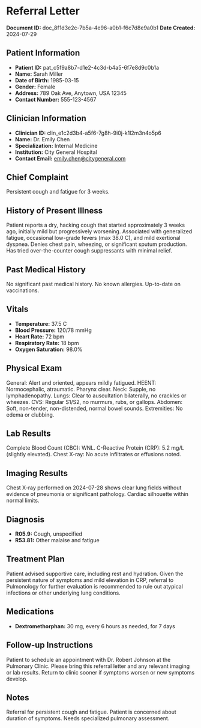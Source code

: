 # Referral Letter

**Document ID:** doc_8f1d3e2c-7b5a-4e96-a0b1-f6c7d8e9a0b1
**Date Created:** 2024-07-29

## Patient Information

*   **Patient ID:** pat_c5f9a8b7-d1e2-4c3d-b4a5-6f7e8d9c0b1a
*   **Name:** Sarah Miller
*   **Date of Birth:** 1985-03-15
*   **Gender:** Female
*   **Address:** 789 Oak Ave, Anytown, USA 12345
*   **Contact Number:** 555-123-4567

## Clinician Information

*   **Clinician ID:** clin_e1c2d3b4-a5f6-7g8h-9i0j-k1l2m3n4o5p6
*   **Name:** Dr. Emily Chen
*   **Specialization:** Internal Medicine
*   **Institution:** City General Hospital
*   **Contact Email:** emily.chen@citygeneral.com

## Chief Complaint

Persistent cough and fatigue for 3 weeks.

## History of Present Illness

Patient reports a dry, hacking cough that started approximately 3 weeks ago, initially mild but progressively worsening. Associated with generalized fatigue, occasional low-grade fevers (max 38.0 C), and mild exertional dyspnea. Denies chest pain, wheezing, or significant sputum production. Has tried over-the-counter cough suppressants with minimal relief.

## Past Medical History

No significant past medical history. No known allergies. Up-to-date on vaccinations.

## Vitals

*   **Temperature:** 37.5 C
*   **Blood Pressure:** 120/78 mmHg
*   **Heart Rate:** 72 bpm
*   **Respiratory Rate:** 18 bpm
*   **Oxygen Saturation:** 98.0%

## Physical Exam

General: Alert and oriented, appears mildly fatigued. HEENT: Normocephalic, atraumatic. Pharynx clear. Neck: Supple, no lymphadenopathy. Lungs: Clear to auscultation bilaterally, no crackles or wheezes. CVS: Regular S1/S2, no murmurs, rubs, or gallops. Abdomen: Soft, non-tender, non-distended, normal bowel sounds. Extremities: No edema or clubbing.

## Lab Results

Complete Blood Count (CBC): WNL. C-Reactive Protein (CRP): 5.2 mg/L (slightly elevated). Chest X-ray: No acute infiltrates or effusions noted.

## Imaging Results

Chest X-ray performed on 2024-07-28 shows clear lung fields without evidence of pneumonia or significant pathology. Cardiac silhouette within normal limits.

## Diagnosis

*   **R05.9:** Cough, unspecified
*   **R53.81:** Other malaise and fatigue

## Treatment Plan

Patient advised supportive care, including rest and hydration. Given the persistent nature of symptoms and mild elevation in CRP, referral to Pulmonology for further evaluation is recommended to rule out atypical infections or other underlying lung conditions.

## Medications

*   **Dextromethorphan:** 30 mg, every 6 hours as needed, for 7 days

## Follow-up Instructions

Patient to schedule an appointment with Dr. Robert Johnson at the Pulmonary Clinic. Please bring this referral letter and any relevant imaging or lab results. Return to clinic sooner if symptoms worsen or new symptoms develop.

## Notes

Referral for persistent cough and fatigue. Patient is concerned about duration of symptoms. Needs specialized pulmonary assessment.